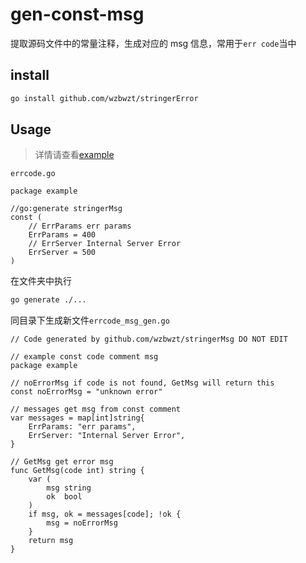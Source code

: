 # gen-const-msg

提取源码文件中的常量注释，生成对应的 msg 信息，常用于`err code`当中

## install

```bash
go install github.com/wzbwzt/stringerError
```

## Usage

> 详情请查看[example](./example)

`errcode.go`

```golang
package example

//go:generate stringerMsg
const (
    // ErrParams err params
    ErrParams = 400
    // ErrServer Internal Server Error
    ErrServer = 500
)
```

在文件夹中执行

```bash
go generate ./...
```

同目录下生成新文件`errcode_msg_gen.go`

```golang
// Code generated by github.com/wzbwzt/stringerMsg DO NOT EDIT

// example const code comment msg
package example

// noErrorMsg if code is not found, GetMsg will return this
const noErrorMsg = "unknown error"

// messages get msg from const comment
var messages = map[int]string{
	ErrParams: "err params",
	ErrServer: "Internal Server Error",
}

// GetMsg get error msg
func GetMsg(code int) string {
	var (
		msg string
		ok  bool
	)
	if msg, ok = messages[code]; !ok {
		msg = noErrorMsg
	}
	return msg
}

```
